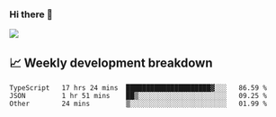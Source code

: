 ### Hi there 👋
<img align="center" src="https://github-readme-stats.vercel.app/api?username=Tumao727&show_icons=true&hide_title=true&theme=dracula" />


## 📈 Weekly development breakdown
<!--START_SECTION:waka-->

```text
TypeScript   17 hrs 24 mins  █████████████████████▓░░░   86.59 %
JSON         1 hr 51 mins    ██▒░░░░░░░░░░░░░░░░░░░░░░   09.25 %
Other        24 mins         ▒░░░░░░░░░░░░░░░░░░░░░░░░   01.99 %
```

<!--END_SECTION:waka-->